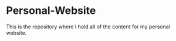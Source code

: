 # Personal-Website
This is the repository where I hold all of the content for my personal website. 
